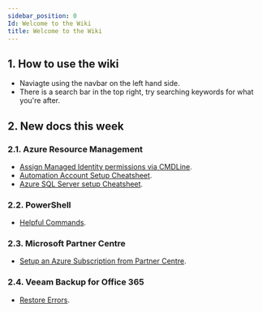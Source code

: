 ```yaml
---
sidebar_position: 0
Id: Welcome to the Wiki
title: Welcome to the Wiki
---
```


## 1. How to use the wiki

- Naviagte using the navbar on the left hand side.
- There is a search bar in the top right, try searching keywords for what you're after.

## 2. New docs this week

### 2.1. Azure Resource Management

- [Assign Managed Identity permissions via CMDLine](../docs/Azure%20Resources%20Management/Assign%20Managed%20Identity%20permissions%20via%20CMDLine.md).
- [Automation Account Setup Cheatsheet](../docs/Azure%20Resources%20Management/Automation%20Account%20Setup%20Cheatsheet.md).
- [Azure SQL Server setup Cheatsheet](../docs/Azure%20Resources%20Management/Azure%20SQL%20Server%20setup%20cheatsheet.md).

### 2.2. PowerShell

- [Helpful Commands](../docs/PowerShell/Helpful%20Commands.md).
  
### 2.3. Microsoft Partner Centre

- [Setup an Azure Subscription from Partner Centre](../docs/Microsoft%20Partner%20Centre/Setup%20an%20Azure%20Subscription%20from%20Partner%20Centre.md).

### 2.4. Veeam Backup for Office 365

- [Restore Errors](../docs/Veeam%20Backup%20for%20O365/Restore%20Errors.md).
  